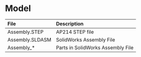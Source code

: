 # Model

| File            | Description                       |
| :-------------- | :-------------------------------- |
| Assembly.STEP   | AP214 STEP file                   |
| Assembly.SLDASM | SolidWorks Assembly File          |
| Assembly_*      | Parts in SolidWorks Assembly File |